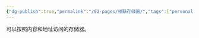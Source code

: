 ```yaml
---
{"dg-publish":true,"permalink":"/02-pages/相联存储器/","tags":["personal/blog","计算机组成原理/存储系统"]}
---
```


可以按照内容和地址访问的存储器。
